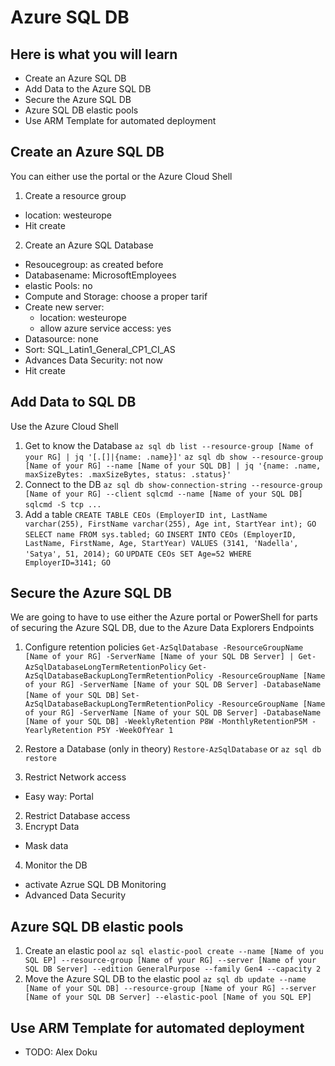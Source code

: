 # Azure SQL DB #

## Here is what you will learn ##

- Create an Azure SQL DB
- Add Data to the Azure SQL DB
- Secure the Azure SQL DB
- Azure SQL DB elastic pools
- Use ARM Template for automated deployment

## Create an Azure SQL DB ##

You can either use the portal or the Azure Cloud Shell
1. Create a resource group
  - location: westeurope
  - Hit create
2. Create an Azure SQL Database
  - Resoucegroup: as created before
  - Databasename: MicrosoftEmployees
  - elastic Pools: no
  - Compute and Storage: choose a proper tarif
  - Create new server:
      - location: westeurope
      - allow azure service access: yes
  - Datasource: none
  - Sort: SQL_Latin1_General_CP1_CI_AS
  - Advances Data Security: not now
  - Hit create

## Add Data to SQL DB ##

Use the Azure Cloud Shell
1. Get to know the Database
   ```az sql db list --resource-group [Name of your RG] | jq '[.[]|{name: .name}]'```
   ```az sql db show --resource-group [Name of your RG] --name [Name of your SQL DB] | jq '{name: .name, maxSizeBytes: .maxSizeBytes, status: .status}'```
2. Connect to the DB
  ```az sql db show-connection-string --resource-group [Name of your RG] --client sqlcmd --name [Name of your SQL DB]```
  ```sqlcmd -S tcp ...```
3. Add a table
  ```CREATE TABLE CEOs (EmployerID int, LastName varchar(255), FirstName varchar(255), Age int, StartYear int); GO```
  ```SELECT name FROM sys.tabled; GO```
  ```INSERT INTO CEOs (EmployerID, LastName, FirstName, Age, StartYear) VALUES (3141, 'Nadella', 'Satya', 51, 2014); GO```
  ```UPDATE CEOs SET Age=52 WHERE EmployerID=3141; GO```

## Secure the Azure SQL DB ##

We are going to have to use either the Azure portal or PowerShell for parts of securing the Azure SQL DB, due to the Azure Data Explorers Endpoints
1. Configure retention policies
  ```Get-AzSqlDatabase -ResourceGroupName [Name of your RG] -ServerName [Name of your SQL DB Server] | Get-AzSqlDatabaseLongTermRetentionPolicy```
  ```Get-AzSqlDatabaseBackupLongTermRetentionPolicy -ResourceGroupName [Name of your RG] -ServerName [Name of your SQL DB Server] -DatabaseName [Name of your SQL DB]```
  ```Set-AzSqlDatabaseBackupLongTermRetentionPolicy -ResourceGroupName [Name of your RG] -ServerName [Name of your SQL DB Server] -DatabaseName [Name of your SQL DB] -WeeklyRetention P8W -MonthlyRetentionP5M -YearlyRetention P5Y -WeekOfYear 1```
2. Restore a Database (only in theory)
  ```Restore-AzSqlDatabase```  or  ```az sql db restore```

1. Restrict Network access
  - Easy way: Portal
2. Restrict Database access
3. Encrypt Data
  - Mask data
4. Monitor the DB
  - activate Azrue SQL DB Monitoring
  - Advanced Data Security

## Azure SQL DB elastic pools ##

1. Create an elastic pool
  ```az sql elastic-pool create --name [Name of you SQL EP] --resource-group [Name of your RG] --server [Name of your SQL DB Server] --edition GeneralPurpose --family Gen4 --capacity 2```
2. Move the Azure SQL DB to the elastic pool
  ```az sql db update --name [Name of your SQL DB] --resource-group [Name of your RG] --server [Name of your SQL DB Server] --elastic-pool [Name of you SQL EP]```

## Use ARM Template for automated deployment ##

- TODO: Alex Doku
